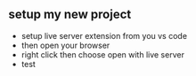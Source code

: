 ## setup my new project

- setup live server extension  from you vs code
- then open your browser
- right click then choose open with live server
- test